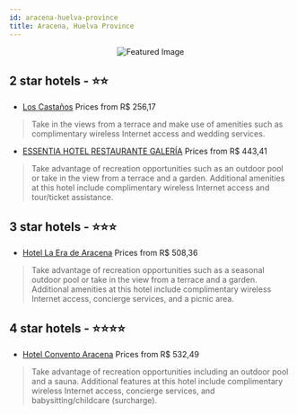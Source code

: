 ```yaml
---
id: aracena-huelva-province
title: Aracena, Huelva Province
---
```


<center><img src="https://i.travelapi.com/hotels/3000000/2920000/2917200/2917169/b6c160ff_z.jpg" alt="Featured Image" /></center>


##  2 star hotels - ⭐️⭐️

-    [Los Castaños](https://us.hurb.com/hotels/aracena/los-castanos-JNP-JP321332?cmp=18055) Prices from R$ 256,17
   > Take in the views from a terrace and make use of amenities such as complimentary wireless Internet access and wedding services.
-    [ESSENTIA HOTEL RESTAURANTE GALERÍA](https://us.hurb.com/hotels/aracena/essentia-hotel-restaurante-galeria-JNP-JP180577?cmp=18055) Prices from R$ 443,41
   > Take advantage of recreation opportunities such as an outdoor pool or take in the view from a terrace and a garden. Additional amenities at this hotel include complimentary wireless Internet access and tour/ticket assistance.

##  3 star hotels - ⭐️⭐️⭐️

-    [Hotel La Era de Aracena](https://us.hurb.com/hotels/aracena/hotel-la-era-de-aracena-JNP-JP395612?cmp=18055) Prices from R$ 508,36
   > Take advantage of recreation opportunities such as a seasonal outdoor pool or take in the view from a terrace and a garden. Additional amenities at this hotel include complimentary wireless Internet access, concierge services, and a picnic area.

##  4 star hotels - ⭐️⭐️⭐️⭐️

-    [Hotel Convento Aracena](https://us.hurb.com/hotels/aracena/hotel-convento-aracena-JNP-JP316923?cmp=18055) Prices from R$ 532,49
   > Take advantage of recreation opportunities including an outdoor pool and a sauna. Additional features at this hotel include complimentary wireless Internet access, concierge services, and babysitting/childcare (surcharge).
